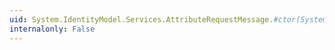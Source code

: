 ```yaml
---
uid: System.IdentityModel.Services.AttributeRequestMessage.#ctor(System.Uri)
internalonly: False
---
```

